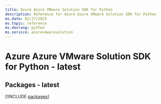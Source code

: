 ```yaml
---
title: Azure Azure VMware Solution SDK for Python
description: Reference for Azure Azure VMware Solution SDK for Python
ms.date: 02/27/2025
ms.topic: reference
ms.devlang: python
ms.service: azurevmwaresolution
---
```

# Azure Azure VMware Solution SDK for Python - latest
## Packages - latest
[!INCLUDE [packages](azure-vmware-solution-index.md)]